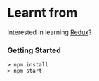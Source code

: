 # Learnt from

Interested in learning [Redux](https://www.udemy.com/react-redux/)?

### Getting Started

```
> npm install
> npm start
```
